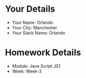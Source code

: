 <!--

The title for your pull request should be made in this format

CITY CLASS_NO - FIRST_NAME LAST_NAME - MODULE - WEEK_NO

For example,

London Class 7 - Chris Owen - HTML/CSS - Week 1

-->

# Your Details

- Your Name: Orlando
- Your City: Manchester
- Your Slack Name: Orlando

# Homework Details

- Module: Java Script JS1
- Week: Week-3
